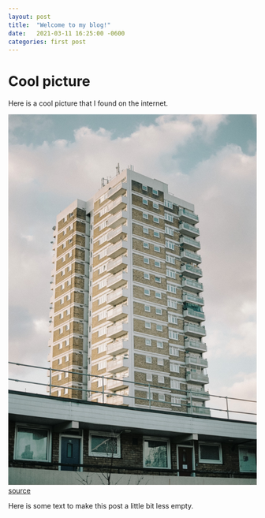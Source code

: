 ```yaml
---
layout: post
title:  "Welcome to my blog!"
date:   2021-03-11 16:25:00 -0600
categories: first post
---
```


# Cool picture

Here is a cool picture that I found on the internet.

![Cool picture](/assets/pictures/free-picture.jpg)
[source](https://unsplash.com/photos/GRr8B74jRlM)

Here is some text to make this post a little bit less empty.



